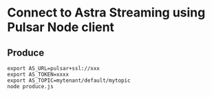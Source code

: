 # Connect to Astra Streaming using Pulsar Node client


## Produce

```
export AS_URL=pulsar+ssl://xxx 
export AS_TOKEN=xxxx
export AS_TOPIC=mytenant/default/mytopic
node produce.js
```